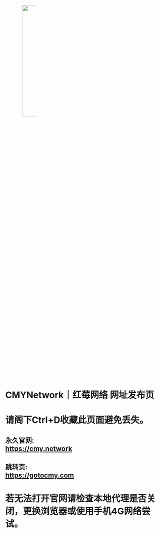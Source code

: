 <img src="https://github.com/caomeicloud/url/blob/master/logo-shu.068cf5f9.png" width="30%" height="30%" style="text-align:center;">

# CMYNetwork｜红莓网络 网址发布页
# 请阁下Ctrl+D收藏此页面避免丢失。

## 永久官网: <br>https://cmy.network
## 跳转页: <br>https://gotocmy.com


# 若无法打开官网请检查本地代理是否关闭，更换浏览器或使用手机4G网络尝试。
